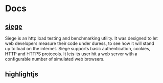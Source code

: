 Docs
====

[siege](http://www.joedog.org/siege-home/)
------------------------------------------
Siege is an http load testing and benchmarking utility. It was designed to let web developers measure their code under duress, to see how it will stand up to load on the internet. Siege supports basic authentication, cookies, HTTP and HTTPS protocols. It lets its user hit a web server with a configurable number of simulated web browsers. 

highlightjs
-----------

